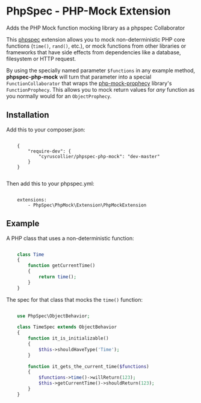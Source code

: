 # PhpSpec - PHP-Mock Extension
Adds the PHP Mock function mocking library as a phpspec Collaborator

This [phpspec](http://www.phpspec.net/) extension allows you to mock non-deterministic PHP core functions (`time()`, `rand()`, etc.), or mock functions from other libraries or frameworks that have side effects from dependencies like a database, filesystem or HTTP request. 

By using the specially named parameter `$functions` in any example method, **phpspec-php-mock** will turn that parameter into a special `FunctionCollaborator` that wraps the [php-mock-prophecy](https://github.com/php-mock/php-mock-prophecy) library's `FunctionProphecy`. This allows you to mock return values for *any* function as you normally would for an `ObjectProphecy`.

## Installation

Add this to your composer.json:

```

    {
        "require-dev": {
            "cyruscollier/phpspec-php-mock": "dev-master"
        }
    }
    
```

Then add this to your phpspec.yml:

```

    extensions:
        - PhpSpec\PhpMock\Extension\PhpMockExtension

```

## Example

A PHP class that uses a non-deterministic function:

```php

    class Time
    {
        function getCurrentTime()
        {
            return time();
        }
    }
```

The spec for that class that mocks the `time()` function:

```php

    use PhpSpec\ObjectBehavior;
    
    class TimeSpec extends ObjectBehavior
    {
        function it_is_initializable()
        {
            $this->shouldHaveType('Time');
        }
    
        function it_gets_the_current_time($functions)
        {
            $functions->time()->willReturn(123);
            $this->getCurrentTime()->shouldReturn(123);
        }
    }

```